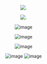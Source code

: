 <p align="center"

![.](https://www.gigaglitters.com/created/4M3otvZpFE.gif)

<p align="center"
  
![.](https://cdn.discordapp.com/attachments/1257806596977852439/1326989748832567358/IMG_5985.gif?ex=67816f02&is=67801d82&hm=ea4a46c54baa814c21183e09c77530aeabe9073a3dc7c11eb2454b4901b577cc&) 

<p align="center"
  
![image](https://github.com/user-attachments/assets/f665d86a-d97b-4a23-80e6-8615503caa01)

<p align="center"

![image](https://github.com/user-attachments/assets/a90f9fc4-0955-45b4-9939-1ad23607af87)

<p align="center"

![image](https://github.com/user-attachments/assets/7dffd0cb-6215-4139-a938-88904c549fa9)

<p align="center"

![image](https://github.com/user-attachments/assets/d4ba8207-aee0-44cc-a754-7078ed8ec3d0) ![image](https://github.com/user-attachments/assets/6f505b4f-02a6-466d-8e87-49180bf8524b)



